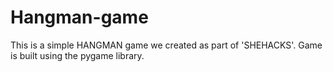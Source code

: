 # Hangman-game
This is a simple HANGMAN game we created as part of 'SHEHACKS'.
Game is built using the pygame library.
